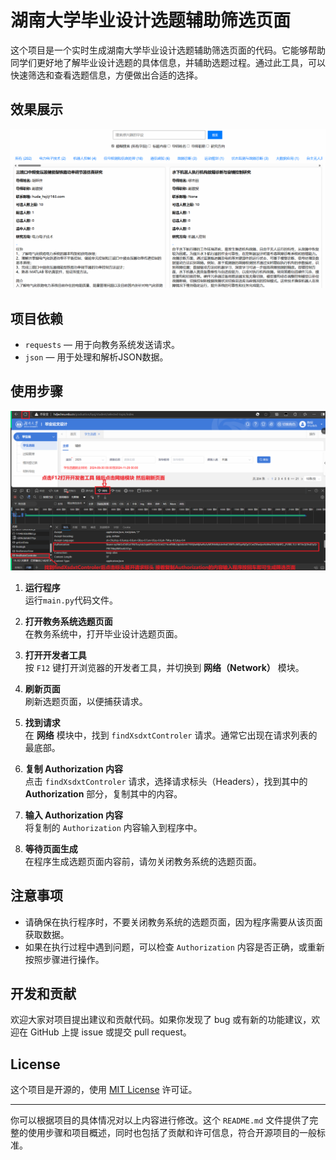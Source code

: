 # 湖南大学毕业设计选题辅助筛选页面

这个项目是一个实时生成湖南大学毕业设计选题辅助筛选页面的代码。它能够帮助同学们更好地了解毕业设计选题的具体信息，并辅助选题过程。通过此工具，可以快速筛选和查看选题信息，方便做出合适的选择。

## 效果展示

![](./preview.png)

## 项目依赖

- `requests` — 用于向教务系统发送请求。
- `json` — 用于处理和解析JSON数据。

## 使用步骤

![](./example.png)

1. **运行程序**  
   运行`main.py`代码文件。

2. **打开教务系统选题页面**  
   在教务系统中，打开毕业设计选题页面。

3. **打开开发者工具**  
   按 `F12` 键打开浏览器的开发者工具，并切换到 **网络（Network）** 模块。

4. **刷新页面**  
   刷新选题页面，以便捕获请求。

5. **找到请求**  
   在 **网络** 模块中，找到 `findXsdxtControler` 请求。通常它出现在请求列表的最底部。

6. **复制 Authorization 内容**  
   点击 `findXsdxtControler` 请求，选择请求标头（Headers），找到其中的 **Authorization** 部分，复制其中的内容。

7. **输入 Authorization 内容**  
   将复制的 `Authorization` 内容输入到程序中。

8. **等待页面生成**  
   在程序生成选题页面内容前，请勿关闭教务系统的选题页面。

## 注意事项

- 请确保在执行程序时，不要关闭教务系统的选题页面，因为程序需要从该页面获取数据。
- 如果在执行过程中遇到问题，可以检查 `Authorization` 内容是否正确，或重新按照步骤进行操作。

## 开发和贡献

欢迎大家对项目提出建议和贡献代码。如果你发现了 bug 或有新的功能建议，欢迎在 GitHub 上提 issue 或提交 pull request。

## License

这个项目是开源的，使用 [MIT License](LICENSE) 许可证。

---

你可以根据项目的具体情况对以上内容进行修改。这个 `README.md` 文件提供了完整的使用步骤和项目概述，同时也包括了贡献和许可信息，符合开源项目的一般标准。
